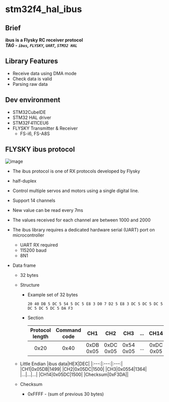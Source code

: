 # stm32f4_hal_ibus

## Brief

__ibus is a Flysky RC receiver protocol__  
___TAG - `ibus`, `FLYSKY`, `UART`, `STM32 HAL`___

## Library Features
- Receive data using DMA mode
- Check data is valid
- Parsing raw data

## Dev environment  
- STM32CubeIDE
- STM32 HAL driver
- STM32F411CEU6
- FLYSKY Transmitter & Receiver
    - FS-i6, FS-A8S

## FLYSKY ibus protocol

![image](https://user-images.githubusercontent.com/48342925/107107872-41d7f100-6877-11eb-931f-af72b5685ef4.png)  
* The ibus protocol is one of RX protocols developed by Flysky
* half-duplex
* Control multiple servos and motors using a single digital line.
* Support 14 channels
* New value can be read every 7ms
* The values received for each channel are between 1000 and 2000
* The ibus library requires a dedicated hardware serial (UART) port on microcontroller 
    * UART RX required
    * 115200 baud
    * 8N1

* Data frame  
    - 32 bytes
    - Structure
        - Example set of 32 bytes  
            ```
            20 40 DB 5 DC 5 54 5 DC 5 E8 3 D0 7 D2 5 E8 3 DC 5 DC 5 DC 5 DC 5 DC 5 DC 5 DA F3
            ```
        - Section  

            |Protocol length|Command code|CH1|CH2|CH3|...|CH14|Checksum|
            |:---:|:---:|:---:|:---:|:---:|:---:|:---:|:---:|
            |0x20|0x40|0xDB 0x05|0xDC 0x05|0x54 0x05|...|0xDC 0x05|0xDA 0xF3|

    - Little Endian
        |ibus data|HEX|DEC|
        |:---:|:---:|:---:|
        |CH1|0x05DB|1499|
        |CH2|0x05DC|1500|
        |CH3|0x0554|1364|
        |...|...|...|
        |CH14|0x05DC|1500|
        |Checksum|0xF3DA||
    - Checksum  
        - 0xFFFF - (sum of previous 30 bytes)
